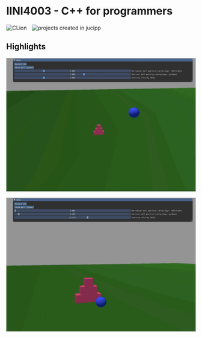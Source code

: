 # IINI4003 - C++ for programmers

<img title="projects created in CLion" alt="CLion" width="52px" style="margin-right:10px"
src="https://cdn.worldvectorlogo.com/logos/clion-1.svg" />
<img title="projects created in jucipp"  width="52px"
src="https://gitlab.com/uploads/-/system/project/avatar/7023483/juci.png" />

## Highlights

![OpenGL Physics](10%20-%20Third%20party%20libraries/media/throw1.gif)

![OpenGL Physics](10%20-%20Third%20party%20libraries/media/throw3.gif)
